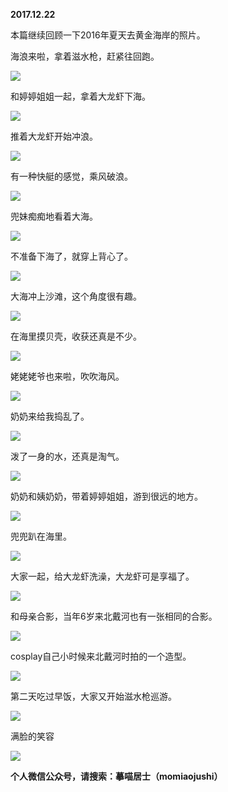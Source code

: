 
          
            
**2017.12.22**

本篇继续回顾一下2016年夏天去黄金海岸的照片。

海浪来啦，拿着滋水枪，赶紧往回跑。




![](img/51001-2a7096ebc10f065c.jpg)




和婷婷姐姐一起，拿着大龙虾下海。




![](img/51001-6f50429f7d53a3a6.jpg)




推着大龙虾开始冲浪。




![](img/51001-ed13c117499fc38a.jpg)




有一种快艇的感觉，乘风破浪。




![](img/51001-3ab9f43a3aa2dc45.jpg)




兜妹痴痴地看着大海。




![](img/51001-4d864697615254b9.jpg)




不准备下海了，就穿上背心了。




![](img/51001-397ce1fc5bef1368.jpg)




大海冲上沙滩，这个角度很有趣。




![](img/51001-37aa457e31f5d89f.jpg)




在海里摸贝壳，收获还真是不少。




![](img/51001-2f9fae299cf4aa8d.jpg)




姥姥姥爷也来啦，吹吹海风。




![](img/51001-9b5b396ca0ac404d.jpg)




奶奶来给我捣乱了。




![](img/51001-2525304a88b7958d.jpg)




泼了一身的水，还真是淘气。




![](img/51001-c3e65ad6efa4dc26.jpg)




奶奶和姨奶奶，带着婷婷姐姐，游到很远的地方。




![](img/51001-892034e1245b230f.jpg)




兜兜趴在海里。




![](img/51001-5f92ed1b5432a3ef.jpg)




大家一起，给大龙虾洗澡，大龙虾可是享福了。




![](img/51001-026638defc126f89.jpg)




和母亲合影，当年6岁来北戴河也有一张相同的合影。




![](img/51001-b5d7d6835ae226e4.jpg)




cosplay自己小时候来北戴河时拍的一个造型。




![](img/51001-aad3059a9ac0a889.jpg)




第二天吃过早饭，大家又开始滋水枪巡游。




![](img/51001-1abdd7bbd6730837.jpg)




满脸的笑容




![](img/51001-af047d91e65494e3.jpg)





**个人微信公众号，请搜索：摹喵居士（momiaojushi）**

          
        